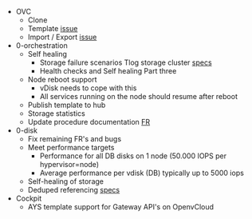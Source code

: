 - OVC
  - Clone
  - Template [issue](https://docs.greenitglobe.com/openvcloud/openvcloud/issues/4)
  - Import / Export [issue](https://docs.greenitglobe.com/openvcloud/openvcloud/issues/3)
- 0-orchestration
  - Self healing
    - Storage failure scenarios Tlog storage cluster [specs](https://github.com/zero-os/0-orchestrator/blob/master/specs/selfhealing/storage.md)
    - Health checks and Self healing Part three
  - Node reboot support
    - vDisk needs to cope with this
    - All services running on the node should resume after reboot
  - Publish template to hub
  - Storage statistics
  - Update procedure documentation [FR](https://github.com/zero-os/0-orchestrator/issues/572)
- 0-disk
  - Fix remaining FR's and bugs
  - Meet performance targets
    - Performance for all DB disks on 	 1 node  (50.000 IOPS per hypervisor=node)
    - Average performance per vdisk (DB) typically up to 5000 iops
  - Self-healing of storage
  - Deduped referencing [specs](https://github.com/zero-os/0-Disk/issues/299)
- Cockpit
  - AYS template support for Gateway API's on OpenvCloud
